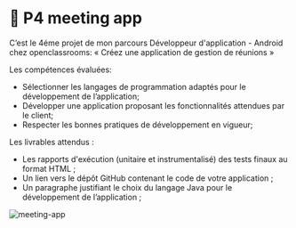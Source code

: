 # 🌱 P4 meeting app

C’est le 4éme projet de mon parcours Développeur d'application - Android chez openclassrooms: 
« Créez une application de gestion de réunions » 

Les compétences évaluées:
- Sélectionner les langages de programmation adaptés pour le développement de l’application;
- Développer une application proposant les fonctionnalités attendues par le client;
- Respecter les bonnes pratiques de développement en vigueur;

Les livrables attendus :
- Les rapports d'exécution (unitaire et instrumentalisé) des tests finaux au format HTML ;
- Un lien vers le dépôt GitHub contenant le code de votre application ;
- Un paragraphe justifiant le choix du langage Java pour le développement de l’application ;

![meeting-app](https://user-images.githubusercontent.com/94085967/192892881-e2ad85bf-b771-4212-b689-d47d12d02da8.gif)
